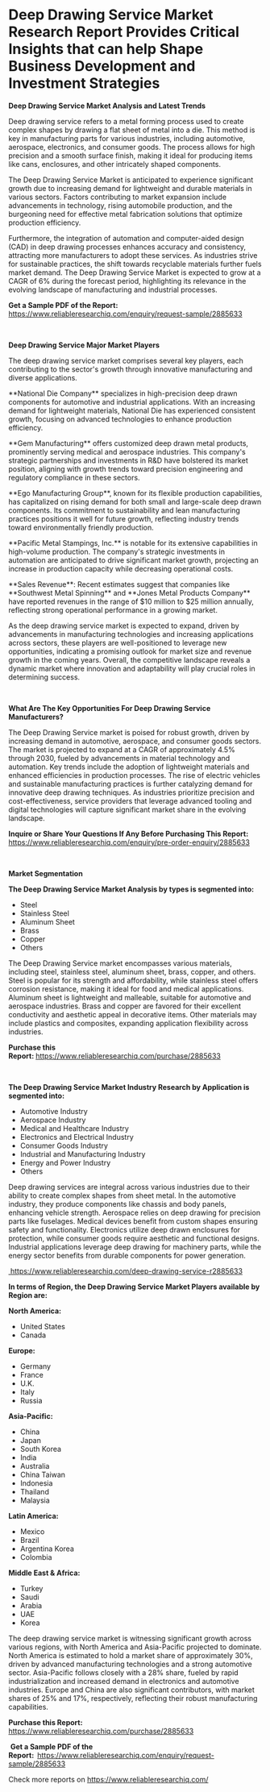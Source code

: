 <p><h1>Deep Drawing Service Market Research Report Provides Critical Insights that can help Shape Business Development and Investment Strategies</h1></p><p><strong>Deep Drawing Service Market Analysis and Latest Trends</strong></p>
<p><p>Deep drawing service refers to a metal forming process used to create complex shapes by drawing a flat sheet of metal into a die. This method is key in manufacturing parts for various industries, including automotive, aerospace, electronics, and consumer goods. The process allows for high precision and a smooth surface finish, making it ideal for producing items like cans, enclosures, and other intricately shaped components.</p><p>The Deep Drawing Service Market is anticipated to experience significant growth due to increasing demand for lightweight and durable materials in various sectors. Factors contributing to market expansion include advancements in technology, rising automobile production, and the burgeoning need for effective metal fabrication solutions that optimize production efficiency.</p><p>Furthermore, the integration of automation and computer-aided design (CAD) in deep drawing processes enhances accuracy and consistency, attracting more manufacturers to adopt these services. As industries strive for sustainable practices, the shift towards recyclable materials further fuels market demand. The Deep Drawing Service Market is expected to grow at a CAGR of 6% during the forecast period, highlighting its relevance in the evolving landscape of manufacturing and industrial processes.</p></p>
<p><strong>Get a Sample PDF of the Report:&nbsp;</strong> <a href="https://www.reliableresearchiq.com/enquiry/request-sample/2885633?utm_campaign=3282&utm_medium=2&utm_source=Github&utm_content=ia&utm_term=13032025&utm_id=deep-drawing-service">https://www.reliableresearchiq.com/enquiry/request-sample/2885633</a></p>
<p>&nbsp;</p>
<p><strong>Deep Drawing Service Major Market Players</strong></p>
<p><p>The deep drawing service market comprises several key players, each contributing to the sector's growth through innovative manufacturing and diverse applications. </p><p>**National Die Company** specializes in high-precision deep drawn components for automotive and industrial applications. With an increasing demand for lightweight materials, National Die has experienced consistent growth, focusing on advanced technologies to enhance production efficiency. </p><p>**Gem Manufacturing** offers customized deep drawn metal products, prominently serving medical and aerospace industries. This company's strategic partnerships and investments in R&D have bolstered its market position, aligning with growth trends toward precision engineering and regulatory compliance in these sectors.</p><p>**Ego Manufacturing Group**, known for its flexible production capabilities, has capitalized on rising demand for both small and large-scale deep drawn components. Its commitment to sustainability and lean manufacturing practices positions it well for future growth, reflecting industry trends toward environmentally friendly production.</p><p>**Pacific Metal Stampings, Inc.** is notable for its extensive capabilities in high-volume production. The company's strategic investments in automation are anticipated to drive significant market growth, projecting an increase in production capacity while decreasing operational costs.</p><p>**Sales Revenue**: Recent estimates suggest that companies like **Southwest Metal Spinning** and **Jones Metal Products Company** have reported revenues in the range of $10 million to $25 million annually, reflecting strong operational performance in a growing market.</p><p>As the deep drawing service market is expected to expand, driven by advancements in manufacturing technologies and increasing applications across sectors, these players are well-positioned to leverage new opportunities, indicating a promising outlook for market size and revenue growth in the coming years. Overall, the competitive landscape reveals a dynamic market where innovation and adaptability will play crucial roles in determining success.</p></p>
<p>&nbsp;</p>
<p><strong>What Are The Key Opportunities For Deep Drawing Service Manufacturers?</strong></p>
<p><p>The Deep Drawing Service market is poised for robust growth, driven by increasing demand in automotive, aerospace, and consumer goods sectors. The market is projected to expand at a CAGR of approximately 4.5% through 2030, fueled by advancements in material technology and automation. Key trends include the adoption of lightweight materials and enhanced efficiencies in production processes. The rise of electric vehicles and sustainable manufacturing practices is further catalyzing demand for innovative deep drawing techniques. As industries prioritize precision and cost-effectiveness, service providers that leverage advanced tooling and digital technologies will capture significant market share in the evolving landscape.</p></p>
<p><strong>Inquire or Share Your Questions If Any Before Purchasing This Report:</strong> <a href="https://www.reliableresearchiq.com/enquiry/pre-order-enquiry/2885633?utm_campaign=3282&utm_medium=2&utm_source=Github&utm_content=ia&utm_term=13032025&utm_id=deep-drawing-service">https://www.reliableresearchiq.com/enquiry/pre-order-enquiry/2885633</a></p>
<p>&nbsp;</p>
<p><strong>Market Segmentation</strong></p>
<p><strong>The Deep Drawing Service Market Analysis by types is segmented into:</strong></p>
<p><ul><li>Steel</li><li>Stainless Steel</li><li>Aluminum Sheet</li><li>Brass</li><li>Copper</li><li>Others</li></ul></p>
<p><p>The Deep Drawing Service market encompasses various materials, including steel, stainless steel, aluminum sheet, brass, copper, and others. Steel is popular for its strength and affordability, while stainless steel offers corrosion resistance, making it ideal for food and medical applications. Aluminum sheet is lightweight and malleable, suitable for automotive and aerospace industries. Brass and copper are favored for their excellent conductivity and aesthetic appeal in decorative items. Other materials may include plastics and composites, expanding application flexibility across industries.</p></p>
<p><strong>Purchase this Report:&nbsp;</strong><a href="https://www.reliableresearchiq.com/purchase/2885633?utm_campaign=3282&utm_medium=2&utm_source=Github&utm_content=ia&utm_term=13032025&utm_id=deep-drawing-service">https://www.reliableresearchiq.com/purchase/2885633</a></p>
<p>&nbsp;</p>
<p><strong>The Deep Drawing Service Market Industry Research by Application is segmented into:</strong></p>
<p><ul><li>Automotive Industry</li><li>Aerospace Industry</li><li>Medical and Healthcare Industry</li><li>Electronics and Electrical Industry</li><li>Consumer Goods Industry</li><li>Industrial and Manufacturing Industry</li><li>Energy and Power Industry</li><li>Others</li></ul></p>
<p><p>Deep drawing services are integral across various industries due to their ability to create complex shapes from sheet metal. In the automotive industry, they produce components like chassis and body panels, enhancing vehicle strength. Aerospace relies on deep drawing for precision parts like fuselages. Medical devices benefit from custom shapes ensuring safety and functionality. Electronics utilize deep drawn enclosures for protection, while consumer goods require aesthetic and functional designs. Industrial applications leverage deep drawing for machinery parts, while the energy sector benefits from durable components for power generation.</p></p>
<p><a href="https://www.reliableresearchiq.com/deep-drawing-service-r2885633?utm_campaign=3282&utm_medium=2&utm_source=Github&utm_content=ia&utm_term=13032025&utm_id=deep-drawing-service">&nbsp;https://www.reliableresearchiq.com/deep-drawing-service-r2885633</a></p>
<p><strong>In terms of Region, the Deep Drawing Service Market Players available by Region are:</strong></p>
<p>
    <p> <strong> North America: </strong>
        <ul>
            <li>United States</li>
            <li>Canada</li>
        </ul>
        </p> 
    <p> <strong> Europe: </strong>
        <ul>
            <li>Germany</li>
            <li>France</li>
            <li>U.K.</li>
            <li>Italy</li>
            <li>Russia</li>
        </ul>
        </p> 
    <p> <strong> Asia-Pacific: </strong>
        <ul>
            <li>China</li>
            <li>Japan</li>
            <li>South Korea</li>
            <li>India</li>
            <li>Australia</li>
            <li>China Taiwan</li>
            <li>Indonesia</li>
            <li>Thailand</li>
            <li>Malaysia</li>
        </ul>
        </p> 
    <p> <strong> Latin America: </strong>
        <ul>
            <li>Mexico</li>
            <li>Brazil</li>
            <li>Argentina Korea</li>
            <li>Colombia</li>
        </ul>
        </p> 
    <p> <strong> Middle East & Africa: </strong>
        <ul>
            <li>Turkey</li>
            <li>Saudi</li>
            <li>Arabia</li>
            <li>UAE</li>
            <li>Korea</li>
        </ul>
    </p>
    </p>
<p><p>The deep drawing service market is witnessing significant growth across various regions, with North America and Asia-Pacific projected to dominate. North America is estimated to hold a market share of approximately 30%, driven by advanced manufacturing technologies and a strong automotive sector. Asia-Pacific follows closely with a 28% share, fueled by rapid industrialization and increased demand in electronics and automotive industries. Europe and China are also significant contributors, with market shares of 25% and 17%, respectively, reflecting their robust manufacturing capabilities.</p></p>
<p><strong>Purchase this Report: </strong><a href="https://www.reliableresearchiq.com/purchase/2885633?utm_campaign=3282&utm_medium=2&utm_source=Github&utm_content=ia&utm_term=13032025&utm_id=deep-drawing-service">https://www.reliableresearchiq.com/purchase/2885633</a></p>
<p>&nbsp;<strong>Get a Sample PDF of the Report:&nbsp;&nbsp;</strong><a href="https://www.reliableresearchiq.com/enquiry/request-sample/2885633?utm_campaign=3282&utm_medium=2&utm_source=Github&utm_content=ia&utm_term=13032025&utm_id=deep-drawing-service">https://www.reliableresearchiq.com/enquiry/request-sample/2885633</a></p>
<p><strong></strong></p>
<p>Check more reports on <a href="https://www.reliableresearchiq.com/?utm_campaign=3282&utm_medium=2&utm_source=Github&utm_content=ia&utm_term=13032025&utm_id=deep-drawing-service">https://www.reliableresearchiq.com/</a></p>
